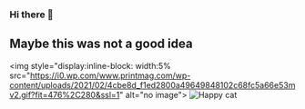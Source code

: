 ### Hi there 👋
<h2>Maybe this was not a good idea</h2>

<img style="display:inline-block: width:5% src="https://i0.wp.com/www.printmag.com/wp-content/uploads/2021/02/4cbe8d_f1ed2800a49649848102c68fc5a66e53mv2.gif?fit=476%2C280&ssl=1" alt="no image">
 <img style="display:inline-block: width:100px" src="https://media.tenor.com/bWUeVRqW9-IAAAAi/fast-cat-cat-excited.gif" alt="Happy cat">
<!--
**AbhiRwDev/AbhiRwDev** is a ✨ _special_ ✨ repository because its `README.md` (this file) appears on your GitHub profile.

Here are some ideas to get you started:

- 🔭 I’m currently working on ...
- 🌱 I’m currently learning ...
- 👯 I’m looking to collaborate on ...
- 🤔 I’m looking for help with ...
- 💬 Ask me about ...
- 📫 How to reach me: ...
- 😄 Pronouns: ...
- ⚡ Fun fact: ...
-->
